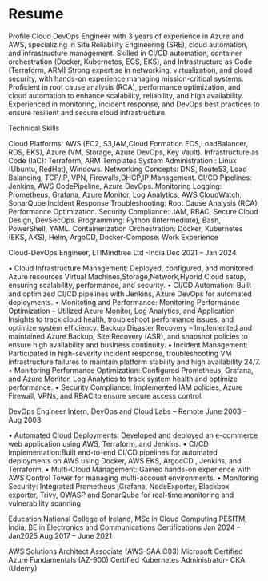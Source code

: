 # Resume

Profile
Cloud DevOps Engineer with 3 years of experience in Azure and AWS, specializing in Site Reliability Engineering
(SRE), cloud automation, and infrastructure management. Skilled in CI/CD automation, container orchestration
(Docker, Kubernetes, ECS, EKS), and Infrastructure as Code (Terraform, ARM) Strong expertise in networking,
virtualization, and cloud security, with hands-on experience managing mission-critical systems. Proficient in root
cause analysis (RCA), performance optimization, and cloud automation to enhance scalability, reliability, and high
availability. Experienced in monitoring, incident response, and DevOps best practices to ensure resilient and secure
cloud infrastructure.

Technical Skills

Cloud Platforms: AWS (EC2, S3,IAM,Cloud Formation ECS,LoadBalancer, RDS, EKS), Azure (VM, Storage, Azure
DevOps, Key Vault).
Infrastructure as Code (IaC): Terraform, ARM Templates
System Administration : Linux (Ubuntu, RedHat), Windows.
Networking Concepts: DNS, Route53, Load Balancing, TCP/IP, VPN, Firewalls,DHCP,IP Management.
CI/CD Pipelines: Jenkins, AWS CodePipeline, Azure DevOps.
Monitoring Logging: Prometheus, Grafana, Azure Monitor, Log Analytics, AWS CloudWatch, SonarQube
Incident Response Troubleshooting: Root Cause Analysis (RCA), Performance Optimization.
Security Compliance: .IAM, RBAC, Secure Cloud Design, DevSecOps.
Programming: Python (Intermediate), Bash, PowerShell, YAML.
Containerization Orchestration: Docker, Kubernetes (EKS, AKS), Helm, ArgoCD, Docker-Compose.
Work Experience

Cloud-DevOps Engineer, LTIMindtree Ltd -India Dec 2021 – Jan 2024

• Cloud Infrastructure Management: Deployed, configured, and monitored Azure resources Virtual
Machines,Storage,Network,Hybrid Cloud setup, ensuring scalability, performance, and security.
• CI/CD Automation: Built and optimized CI/CD pipelines with Jenkins, Azure DevOps for automated
deployments.
• Monitoting and Performance: Monitoring Performance Optimization – Utilized Azure Monitor, Log Analytics,
and Application Insights to track cloud health, troubleshoot performance issues, and optimize system efficiency.
Backup Disaster Recovery – Implemented and maintained Azure Backup, Site Recovery (ASR), and snapshot
policies to
ensure high availability and business continuity.
• Incident Management: Participated in high-severity incident response, troubleshooting VM infrastructure
failures to maintain platform stability and high availability 24/7.
• Monitoring Performance Optimization: Configured Prometheus, Grafana, and Azure Monitor, Log Analytics
to track system health and optimize performance.
• Security Compliance: Implemented IAM policies, Azure Firewall, VPNs, and RBAC to ensure secure access
control.

DevOps Engineer Intern, DevOps and Cloud Labs – Remote June 2003 – Aug 2003

• Automated Cloud Deployments: Developed and deployed an e-commerce web application using AWS,
Terraform, and Jenkins.
• CI/CD Implementation:Built end-to-end CI/CD pipelines for automated deployments on AWS using
Docker, AWS EKS, ArgocCD , Jenkins, and Terraform.
• Multi-Cloud Management: Gained hands-on experience with AWS Control Tower for managing multi-account
environments.
• Monitoring Security: Integrated Prometheus ,Grafana, NodeExporter, Blackbox exporter, Trivy, OWASP and
SonarQube for real-time monitoring and vulnerability scanning

Education
National College of Ireland, MSc in Cloud Computing PESITM, India, BE in Electronics and Communications Certifications
Jan 2024 – Jan2025
Aug 2017 – June 2021

AWS Solutions Architect Associate (AWS-SAA C03)
Microsoft Certified Azure Fundamentals (AZ-900)
Certified Kubernetes Administrator- CKA (Udemy)
